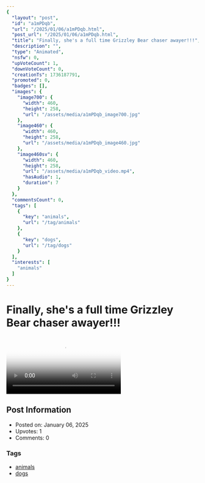 ```yaml
---
{
  "layout": "post",
  "id": "a1mPDqb",
  "url": "/2025/01/06/a1mPDqb.html",
  "post_url": "/2025/01/06/a1mPDqb.html",
  "title": "Finally, she's a full time Grizzley Bear chaser awayer!!!",
  "description": "",
  "type": "Animated",
  "nsfw": 0,
  "upVoteCount": 1,
  "downVoteCount": 0,
  "creationTs": 1736187791,
  "promoted": 0,
  "badges": [],
  "images": {
    "image700": {
      "width": 460,
      "height": 258,
      "url": "/assets/media/a1mPDqb_image700.jpg"
    },
    "image460": {
      "width": 460,
      "height": 258,
      "url": "/assets/media/a1mPDqb_image460.jpg"
    },
    "image460sv": {
      "width": 460,
      "height": 258,
      "url": "/assets/media/a1mPDqb_video.mp4",
      "hasAudio": 1,
      "duration": 7
    }
  },
  "commentsCount": 0,
  "tags": [
    {
      "key": "animals",
      "url": "/tag/animals"
    },
    {
      "key": "dogs",
      "url": "/tag/dogs"
    }
  ],
  "interests": [
    "animals"
  ]
}
---
```


# Finally, she's a full time Grizzley Bear chaser awayer!!!

<video controls playsinline loop poster="/assets/media/a1mPDqb_image460.jpg">
  <source src="/assets/media/a1mPDqb_video.mp4" type="video/mp4">
  Your browser does not support the video tag.
</video>

## Post Information

- Posted on: January 06, 2025
- Upvotes: 1
- Comments: 0

### Tags

- [animals](/tag/animals)
- [dogs](/tag/dogs)
